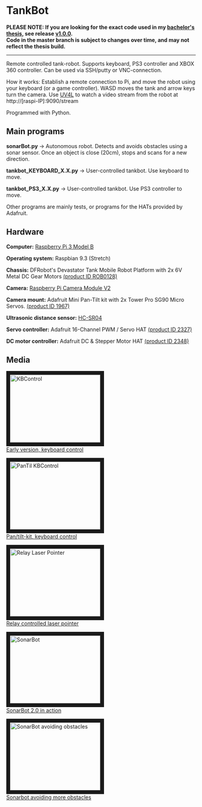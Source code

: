 # TankBot

**PLEASE NOTE: If you are looking for the exact code used in my [bachelor's thesis](https://www.theseus.fi/handle/10024/155917), see release [v1.0.0](https://github.com/matiasraisanen/tankbot/releases/tag/v1.0.0).  
Code in the master branch is subject to changes over time, and may not reflect the thesis build.**

---

Remote controlled tank-robot. Supports keyboard, PS3 controller and XBOX 360 controller. Can be used via SSH/putty or VNC-connection.

How it works: Establish a remote connection to Pi, and move the robot using your keyboard (or a game controller). WASD moves the tank and arrow keys turn the camera. Use [UV4L](https://www.linux-projects.org/uv4l/) to watch a video stream from the robot at http://[raspi-IP]:9090/stream

Programmed with Python.

## Main programs

**sonarBot.py** ->
Autonomous robot. Detects and avoids obstacles using a sonar sensor. Once an object is close (20cm), stops and scans for a new direction.

**tankbot_KEYBOARD_X.X.py** ->
User-controlled tankbot. Use keyboard to move.

**tankbot_PS3_X.X.py** ->
User-controlled tankbot. Use PS3 controller to move.

Other programs are mainly tests, or programs for the HATs provided by Adafruit.

## Hardware

**Computer:** [Raspberry Pi 3 Model B](https://www.raspberrypi.org/products/raspberry-pi-3-model-b/)

**Operating system:** Raspbian 9.3 (Stretch)

**Chassis:** DFRobot's Devastator Tank Mobile Robot Platform with 2x 6V Metal DC Gear Motors [(product ID ROB0128)](https://www.dfrobot.com/product-1477.html)

**Camera:** [Raspberry Pi Camera Module V2](https://thepihut.com/products/raspberry-pi-camera-module)

**Camera mount:** Adafruit Mini Pan-Tilt kit with 2x Tower Pro SG90 Micro Servos. [(product ID 1967)](https://www.adafruit.com/product/1967)

**Ultrasonic distance sensor:** [HC-SR04](https://thepihut.com/products/ultrasonic-distance-sensor-hcsr04)

**Servo controller:** Adafruit 16-Channel PWM / Servo HAT [(product ID 2327)](https://www.adafruit.com/product/2327)

**DC motor controller:** Adafruit DC & Stepper Motor HAT [(product ID 2348)](https://www.adafruit.com/product/2348)

## Media

<a href="http://www.youtube.com/watch?feature=player_embedded&v=k5S5gY3hc3g" target="_blank"><img src="http://img.youtube.com/vi/k5S5gY3hc3g/0.jpg" alt="KBControl" width="240" height="180" border="10" /></a><br> [Early version, keyboard control](https://youtu.be/k5S5gY3hc3g)

<a href="http://www.youtube.com/watch?feature=player_embedded&v=GreMILf87uk" target="_blank"><img src="http://img.youtube.com/vi/GreMILf87uk/0.jpg" alt="PanTil KBControl" width="240" height="180" border="10" /></a><br>[Pan/tilt-kit, keyboard control](https://www.youtube.com/watch?v=GreMILf87uk)

<a href="http://www.youtube.com/watch?feature=player_embedded&v=lVK4EL7_Mjs" target="_blank"><img src="http://img.youtube.com/vi/lVK4EL7_Mjs/0.jpg" alt="Relay Laser Pointer" width="240" height="180" border="10" /></a><br>[Relay controlled laser pointer](https://www.youtube.com/watch?v=lVK4EL7_Mjs)

<a href="http://www.youtube.com/watch?feature=player_embedded&v=kYUl4-z5d7g" target="_blank"><img src="http://img.youtube.com/vi/kYUl4-z5d7g/0.jpg" alt="SonarBot" width="240" height="180" border="10" /></a><br> [SonarBot 2.0 in action](https://youtu.be/kYUl4-z5d7g)

<a href="http://www.youtube.com/watch?feature=player_embedded&v=aily3uSGdJE" target="_blank"><img src="http://img.youtube.com/vi/aily3uSGdJE/0.jpg" alt="SonarBot avoiding obstacles" width="240" height="180" border="10" /></a><br> [Sonarbot avoiding more obstacles](https://youtu.be/aily3uSGdJE)
